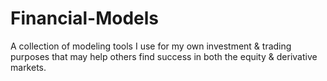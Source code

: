 # Financial-Models

A collection of modeling tools I use for my own investment & trading purposes that may help others find success in both the equity & derivative markets.
